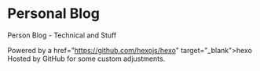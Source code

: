 # Personal Blog
Person Blog - Technical and Stuff

Powered by a href="https://github.com/hexojs/hexo" target="_blank">hexo</a>
Hosted by GitHub for some custom adjustments.
